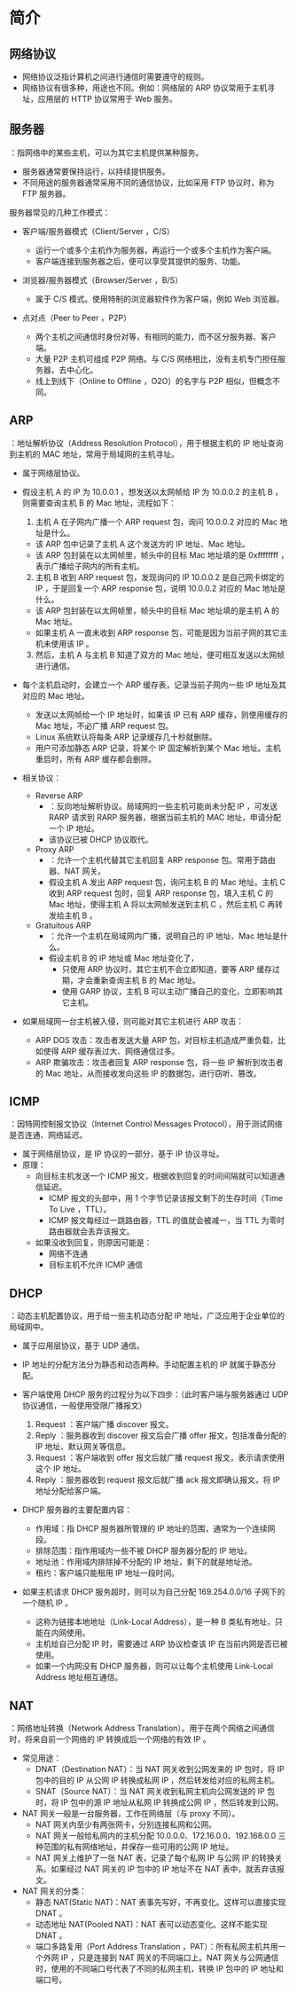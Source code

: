 # 简介

## 网络协议

- 网络协议泛指计算机之间进行通信时需要遵守的规则。
- 网络协议有很多种，用途也不同。例如：网络层的 ARP 协议常用于主机寻址，应用层的 HTTP 协议常用于 Web 服务。

## 服务器

：指网络中的某些主机，可以为其它主机提供某种服务。
- 服务器通常要保持运行，以持续提供服务。
- 不同用途的服务器通常采用不同的通信协议，比如采用 FTP 协议时，称为 FTP 服务器。

服务器常见的几种工作模式：
- 客户端/服务器模式（Client/Server ，C/S）
  - 运行一个或多个主机作为服务器，再运行一个或多个主机作为客户端。
  - 客户端连接到服务器之后，便可以享受其提供的服务、功能。

- 浏览器/服务器模式（Browser/Server ，B/S）
  - 属于 C/S 模式。使用特制的浏览器软件作为客户端，例如 Web 浏览器。

- 点对点（Peer to Peer ，P2P）
  - 两个主机之间通信时身份对等，有相同的能力，而不区分服务器、客户端。
  - 大量 P2P 主机可组成 P2P 网络。与 C/S 网络相比，没有主机专门担任服务器，去中心化。
  - 线上到线下（Online to Offline ，O2O）的名字与 P2P 相似，但概念不同。

## ARP

：地址解析协议（Address Resolution Protocol），用于根据主机的 IP 地址查询到主机的 MAC 地址，常用于局域网的主机寻址。
- 属于网络层协议。

- 假设主机 A 的 IP 为 10.0.0.1 ，想发送以太网帧给 IP 为 10.0.0.2 的主机 B ，则需要查询主机 B 的 Mac 地址，流程如下：
  1. 主机 A 在子网内广播一个 ARP request 包，询问 10.0.0.2 对应的 Mac 地址是什么。
    - 该 ARP 包中记录了主机 A 这个发送方的 IP 地址、Mac 地址。
    - 该 ARP 包封装在以太网帧里，帧头中的目标 Mac 地址填的是 0xffffffff ，表示广播给子网内的所有主机。
  2. 主机 B 收到 ARP request 包，发现询问的 IP 10.0.0.2 是自己网卡绑定的 IP ，于是回复一个 ARP response 包，说明 10.0.0.2 对应的 Mac 地址是什么。
    - 该 ARP 包封装在以太网帧里，帧头中的目标 Mac 地址填的是主机 A 的 Mac 地址。
    - 如果主机 A 一直未收到 ARP response 包，可能是因为当前子网的其它主机未使用该 IP 。
  3. 然后，主机 A 与主机 B 知道了双方的 Mac 地址，便可相互发送以太网帧进行通信。

- 每个主机启动时，会建立一个 ARP 缓存表，记录当前子网内一些 IP 地址及其对应的 Mac 地址。
  - 发送以太网帧给一个 IP 地址时，如果该 IP 已有 ARP 缓存，则使用缓存的 Mac 地址，不必广播 ARP request 包。
  - Linux 系统默认将每条 ARP 记录缓存几十秒就删除。
  - 用户可添加静态 ARP 记录，将某个 IP 固定解析到某个 Mac 地址。主机重启时，所有 ARP 缓存都会删除。

- 相关协议：
  - Reverse ARP
    - ：反向地址解析协议。局域网的一些主机可能尚未分配 IP ，可发送 RARP 请求到 RARP 服务器，根据当前主机的 MAC 地址，申请分配一个 IP 地址。
    - 该协议已被 DHCP 协议取代。
  - Proxy ARP
    - ：允许一个主机代替其它主机回复 ARP response 包。常用于路由器、NAT 网关。
    - 假设主机 A 发出 ARP request 包，询问主机 B 的 Mac 地址。主机 C 收到 ARP request 包时，回复 ARP response 包，填入主机 C 的 Mac 地址，使得主机 A 将以太网帧发送到主机 C ，然后主机 C 再转发给主机 B 。
  - Gratuitous ARP
    - ：允许一个主机在局域网内广播，说明自己的 IP 地址、Mac 地址是什么。
    - 假设主机 B 的 IP 地址或 Mac 地址变化了，
      - 只使用 ARP 协议时，其它主机不会立即知道，要等 ARP 缓存过期，才会重新查询主机 B 的 Mac 地址。
      - 使用 GARP 协议，主机 B 可以主动广播自己的变化，立即影响其它主机。

- 如果局域网一台主机被入侵，则可能对其它主机进行 ARP 攻击：
  - ARP DOS 攻击：攻击者发送大量 ARP 包，对目标主机造成严重负载，比如使得 ARP 缓存表过大、网络通信过多。
  - ARP 欺骗攻击：攻击者回复 ARP response 包，将一些 IP 解析到攻击者的 Mac 地址，从而接收发向这些 IP 的数据包，进行窃听、篡改。

## ICMP

：因特网控制报文协议（Internet Control Messages Protocol），用于测试网络是否连通、网络延迟。
- 属于网络层协议，是 IP 协议的一部分，基于 IP 协议寻址。
- 原理：
  - 向目标主机发送一个 ICMP 报文，根据收到回复的时间间隔就可以知道通信延迟。
    - ICMP 报文的头部中，用 1 个字节记录该报文剩下的生存时间（Time To Live ，TTL）。
    - ICMP 报文每经过一跳路由器，TTL 的值就会被减一，当 TTL 为零时路由器就会丢弃该报文。
  - 如果没收到回复，则原因可能是：
    - 网络不连通
    - 目标主机不允许 ICMP 通信

## DHCP

：动态主机配置协议，用于给一些主机动态分配 IP 地址，广泛应用于企业单位的局域网中。
- 属于应用层协议，基于 UDP 通信。
- IP 地址的分配方法分为静态和动态两种。手动配置主机的 IP 就属于静态分配。
- 客户端使用 DHCP 服务的过程分为以下四步：（此时客户端与服务器通过 UDP 协议通信，一般使用受限广播报文）
  1. Request ：客户端广播 discover 报文。
  2. Reply ：服务器收到 discover 报文后会广播 offer 报文，包括准备分配的 IP 地址、默认网关等信息。
  3. Request ：客户端收到 offer 报文后就广播 request 报文，表示请求使用这个 IP 地址。
  4. Reply ：服务器收到 request 报文后就广播 ack 报文即确认报文，将 IP 地址分配给客户端。
- DHCP 服务器的主要配置内容：
  - 作用域：指 DHCP 服务器所管理的 IP 地址的范围，通常为一个连续网段。
  - 排除范围：指作用域内一些不被 DHCP 服务器分配的 IP 地址。
  - 地址池：作用域内排除掉不分配的 IP 地址，剩下的就是地址池。
  - 租约：客户端只能租用 IP 地址一段时间。

- 如果主机请求 DHCP 服务超时，则可以为自己分配 169.254.0.0/16 子网下的一个随机 IP 。
  - 这称为链接本地地址（Link-Local Address），是一种 B 类私有地址，只能在内网使用。
  - 主机给自己分配 IP 时，需要通过 ARP 协议检查该 IP 在当前内网是否已被使用。
  - 如果一个内网没有 DHCP 服务器，则可以让每个主机使用 Link-Local Address 地址相互通信。

## NAT

：网络地址转换（Network Address Translation）。用于在两个网络之间通信时，将来自前一个网络的 IP 转换成后一个网络的有效 IP 。
- 常见用途：
  - DNAT（Destination NAT）：当 NAT 网关收到公网发来的 IP 包时，将 IP 包中的目的 IP 从公网 IP 转换成私网 IP ，然后转发给对应的私网主机。
  - SNAT（Source NAT）：当 NAT 网关收到私网主机向公网发送的 IP 包时，将 IP 包中的源 IP 地址从私网 IP 转换成公网 IP ，然后转发到公网。
- NAT 网关一般是一台服务器，工作在网络层（与 proxy 不同）。
  - NAT 网关内至少有两张网卡，分别连接私网和公网。
  - NAT 网关一般给私网内的主机分配 10.0.0.0、172.16.0.0、192.168.0.0 三种范围的私有网络地址，并保存一些可用的公网 IP 地址。
  - NAT 网关上维护了一张 NAT 表，记录了每个私网 IP 与公网 IP 的转换关系。如果经过 NAT 网关的 IP 包中的 IP 地址不在 NAT 表中，就丢弃该报文。
- NAT 网关的分类：
  - 静态 NAT(Static NAT)：NAT 表事先写好，不再变化。这样可以直接实现 DNAT 。
  - 动态地址 NAT(Pooled NAT)：NAT 表可以动态变化。这样不能实现 DNAT 。
  - 端口多路复用（Port Address Translation ，PAT）：所有私网主机共用一个外网 IP ，只是连接到 NAT 网关的不同端口上。NAT 网关与公网通信时，使用的不同端口号代表了不同的私网主机，转换 IP 包中的 IP 地址和端口号。
